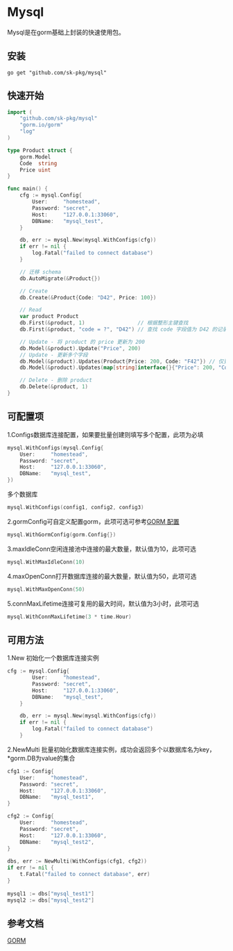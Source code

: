 # Mysql

Mysql是在gorm基础上封装的快速使用包。

## 安装

```shell
go get "github.com/sk-pkg/mysql"
```

## 快速开始
```go
import (
	"github.com/sk-pkg/mysql"
	"gorm.io/gorm"
	"log"
)

type Product struct {
	gorm.Model
	Code  string
	Price uint
}

func main() {
	cfg := mysql.Config{
		User:     "homestead",
		Password: "secret",
		Host:     "127.0.0.1:33060",
		DBName:   "mysql_test",
	}

	db, err := mysql.New(mysql.WithConfigs(cfg))
	if err != nil {
		log.Fatal("failed to connect database")
	}

	// 迁移 schema
	db.AutoMigrate(&Product{})

	// Create
	db.Create(&Product{Code: "D42", Price: 100})

	// Read
	var product Product
	db.First(&product, 1)                 // 根据整形主键查找
	db.First(&product, "code = ?", "D42") // 查找 code 字段值为 D42 的记录

	// Update - 将 product 的 price 更新为 200
	db.Model(&product).Update("Price", 200)
	// Update - 更新多个字段
	db.Model(&product).Updates(Product{Price: 200, Code: "F42"}) // 仅更新非零值字段
	db.Model(&product).Updates(map[string]interface{}{"Price": 200, "Code": "F42"})

	// Delete - 删除 product
	db.Delete(&product, 1)
}
```
## 可配置项
1.Configs数据库连接配置，如果要批量创建则填写多个配置，此项为必填
```go
mysql.WithConfigs(mysql.Config{
    User:     "homestead",
    Password: "secret",
    Host:     "127.0.0.1:33060",
    DBName:   "mysql_test",
})
```
多个数据库
```go
mysql.WithConfigs(config1, config2, config3)
```
2.gormConfig可自定义配置gorm，此项可选可参考[GORM 配置](https://gorm.io/zh_CN/docs/gorm_config.html)
```go
mysql.WithGormConfig(gorm.Config{})
```
3.maxIdleConn空闲连接池中连接的最大数量，默认值为10，此项可选
```go
mysql.WithMaxIdleConn(10)
```
4.maxOpenConn打开数据库连接的最大数量，默认值为50，此项可选
```go
mysql.WithMaxOpenConn(50)
```
5.connMaxLifetime连接可复用的最大时间，默认值为3小时，此项可选
```go
mysql.WithConnMaxLifetime(3 * time.Hour)
```
## 可用方法
1.New 初始化一个数据库连接实例
```go
cfg := mysql.Config{
		User:     "homestead",
		Password: "secret",
		Host:     "127.0.0.1:33060",
		DBName:   "mysql_test",
	}

	db, err := mysql.New(mysql.WithConfigs(cfg))
	if err != nil {
		log.Fatal("failed to connect database")
	}
```
2.NewMulti 批量初始化数据库连接实例，成功会返回多个以数据库名为key，*gorm.DB为value的集合
```go
cfg1 := Config{
	User:     "homestead",
	Password: "secret",
	Host:     "127.0.0.1:33060",
	DBName:   "mysql_test1",
}

cfg2 := Config{
	User:     "homestead",
	Password: "secret",
	Host:     "127.0.0.1:33060",
	DBName:   "mysql_test2",
}
    
dbs, err := NewMulti(WithConfigs(cfg1, cfg2))
if err != nil {
	t.Fatal("failed to connect database", err)
}
        
mysql1 := dbs["mysql_test1"]
mysql2 := dbs["mysql_test2"]
```
## 参考文档
[GORM](https://gorm.io/zh_CN/)